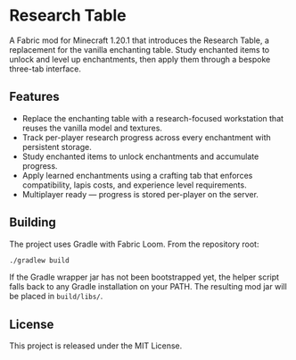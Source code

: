 # Research Table

A Fabric mod for Minecraft 1.20.1 that introduces the Research Table, a replacement for the vanilla enchanting table. Study enchanted items to unlock and level up enchantments, then apply them through a bespoke three-tab interface.

## Features
- Replace the enchanting table with a research-focused workstation that reuses the vanilla model and textures.
- Track per-player research progress across every enchantment with persistent storage.
- Study enchanted items to unlock enchantments and accumulate progress.
- Apply learned enchantments using a crafting tab that enforces compatibility, lapis costs, and experience level requirements.
- Multiplayer ready — progress is stored per-player on the server.

## Building
The project uses Gradle with Fabric Loom. From the repository root:

```bash
./gradlew build
```

If the Gradle wrapper jar has not been bootstrapped yet, the helper script falls back to any Gradle installation on your PATH. The resulting mod jar will be placed in `build/libs/`.

## License
This project is released under the MIT License.

